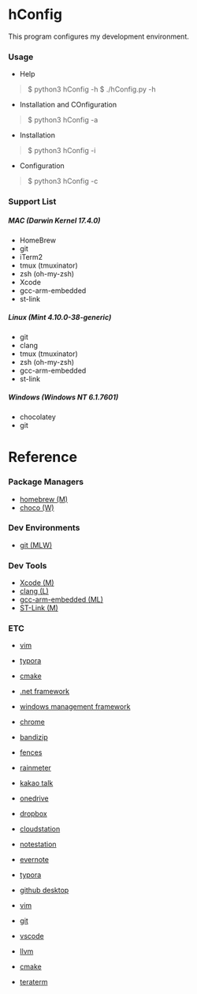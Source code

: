# hConfig
This program configures my development environment.



### Usage

- Help
> $ python3 hConfig -h
> $ ./hConfig.py -h

- Installation and COnfiguration
> $ python3 hConfig -a

- Installation
> $ python3 hConfig -i <tools>

- Configuration
> $ python3 hConfig -c <tools>



### Support List

##### MAC (Darwin Kernel 17.4.0)

- HomeBrew
- git
- iTerm2
- tmux (tmuxinator)
- zsh (oh-my-zsh)
- Xcode
- gcc-arm-embedded
- st-link

##### Linux (Mint 4.10.0-38-generic)

- git
- clang
- tmux (tmuxinator)
- zsh (oh-my-zsh)
- gcc-arm-embedded
- st-link

##### Windows (Windows NT 6.1.7601)

- chocolatey
- git



# Reference

### Package Managers

- [homebrew (M)](https://brew.sh)
- [choco (W)](https://chocolatey.org/install)

### Dev Environments

- [git (MLW)](https://git-scm.com/downloads)

### Dev Tools

- [Xcode (M)](https://developer.apple.com/xcode)
- [clang (L)](https://clang.llvm.org)
- [gcc-arm-embedded (ML)](https://developer.arm.com/open-source/gnu-toolchain/gnu-rm)
- [ST-Link (M)](http://www.st.com/en/development-tools/st-link-v2.html)

### ETC

- [vim](https://vim.sourceforge.io/download.php)
- [typora](https://typora.io/)
- [cmake](https://cmake.org/download)
- [.net framework](https://www.microsoft.com/en-us/download)
- [windows management framework](https://www.microsoft.com/en-us/download)

- [chrome](https://www.google.com/chrome/browser/desktop)
- [bandizip](https://www.bandisoft.co.kr/bandizip)
- [fences](https://store.stardock.com/myaccount/products)
- [rainmeter](https://www.rainmeter.net)
- [kakao talk](http://www.kakao.com/talk/ko)

- [onedrive](https://onedrive.live.com/about/en-us/download)
- [dropbox](https://www.dropbox.com/install)
- [cloudstation](https://www.synology.com/en-us/support/download/DS213j)
- [notestation](https://www.synology.com/en-us/support/download/DS213j)
- [evernote](https://evernote.com/download)
- [typora](https://typora.io/)

- [github desktop](https://desktop.github.com)
- [vim](https://vim.sourceforge.io/download.php)
- [git](https://git-scm.com/downloads)
- [vscode](https://code.visualstudio.com/)
- [llvm](https://llvm.org/builds/)
- [cmake](https://cmake.org/download)
- [teraterm](https://ttssh2.osdn.jp)

